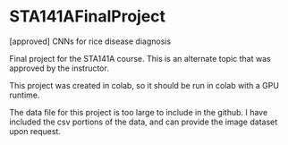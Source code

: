 # STA141AFinalProject
[approved] CNNs for rice disease diagnosis


Final project for the STA141A course. This is an alternate topic that was approved by the instructor. 

This project was created in colab, so it should be run in colab with a GPU runtime. 


The data file for this project is too large to include in the github. I have included the csv portions of the data, and can provide the image dataset upon request. 
